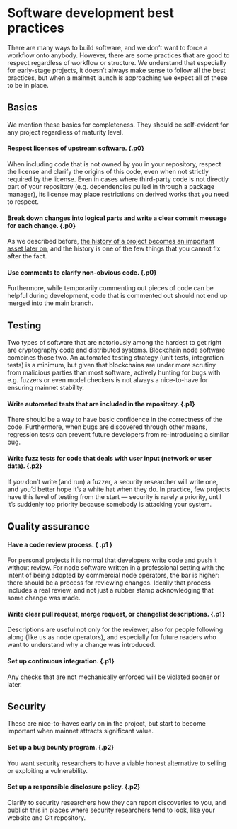 # Software development best practices

There are many ways to build software,
and we don’t want to force a workflow onto anybody.
However, there are some practices that are good to respect
regardless of workflow or structure.
We understand that especially for early-stage projects,
it doesn’t always make sense to follow all the best practices,
but when a mainnet launch is approaching we expect all of these to be in place.

## Basics

We mention these basics for completeness.
They should be self-evident for any project regardless of maturity level.

#### Respect licenses of upstream software. {.p0}
When including code that is not owned by you in your repository,
respect the license and clarify the origins of this code,
even when not strictly required by the license.
Even in cases where third-party code is not directly part of your repository
(e.g. dependencies pulled in through a package manager),
its license may place restrictions on derived works that you need to respect.

#### Break down changes into logical parts and write a clear commit message for each change. {.p0}
As we described before,
[the history of a project becomes an important asset later on][transparency],
and the history is one of the few things that you cannot fix after the fact.

[transparency]: open-source.md#transparent-history

#### Use comments to clarify non-obvious code. {.p0}
Furthermore, while temporarily commenting out pieces of code can be helpful during development,
code that is commented out should not end up merged into the main branch.

## Testing

Two types of software that are notoriously among the hardest to get right
are cryptography code and distributed systems.
Blockchain node software combines those two.
An automated testing strategy (unit tests, integration tests) is a minimum,
but given that blockchains are under more scrutiny from malicious parties
than most software,
actively hunting for bugs with e.g. fuzzers or even model checkers
is not always a nice-to-have for ensuring mainnet stability.

#### Write automated tests that are included in the repository. {.p1}
There should be a way to have basic confidence in the correctness of the code.
Furthermore, when bugs are discovered through other means,
regression tests can prevent future developers from re-introducing a similar bug.

#### Write fuzz tests for code that deals with user input (network or user data). {.p2}
If _you_ don’t write (and run) a fuzzer, a security researcher will write one,
and you’d better hope it’s a white hat when they do.
In practice, few projects have this level of testing from the start
— security is rarely a priority,
until it’s suddenly top priority because somebody is attacking your system.

## Quality assurance

#### Have a code review process. { .p1 }
For personal projects it is normal that developers write code and push it without review.
For node software written in a professional setting
with the intent of being adopted by commercial node operators,
the bar is higher:
there should be a process for reviewing changes.
Ideally that process includes a real review,
and not just a rubber stamp acknowledging that some change was made.

#### Write clear pull request, merge request, or changelist descriptions. {.p1}
Descriptions are useful not only for the reviewer,
also for people following along (like us as node operators),
and especially for future readers who want to understand why a change was introduced.

#### Set up continuous integration. {.p1}
Any checks that are not mechanically enforced will be violated sooner or later.

## Security

These are nice-to-haves early on in the project,
but start to become important when mainnet attracts significant value.

#### Set up a bug bounty program. {.p2}
You want security researchers to have a viable honest alternative
to selling or exploiting a vulnerability.

#### Set up a responsible disclosure policy. {.p2}
Clarify to security researchers how they can report discoveries to you,
and publish this in places where security researchers tend to look,
like your website and Git repository.
